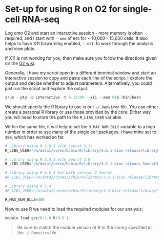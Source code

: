 # Set-up for using R on O2 for single-cell RNA-seq

Log onto O2 and start an interactive session - more memory is often required, and I start with `--mem` of `64G` for ~ 10,000 - 15,000 cells. It also helps to have X11 forwarding enabled, `--x11`, to work through the analysis and view plots.

If X11 is not working for you, then make sure you follow the directions given on the [O2 wiki](https://wiki.rc.hms.harvard.edu/display/O2/Using+X11+Applications+Remotely).

Generally, I have my script open in a different terminal window and start an interactive session to copy and paste each line of the script. I explore the output and decide whether to adjust parameters. Alternatively, you could just run the script and explore the output.

```r
srun --pty -p interactive -t 0-12:00 --x11 --mem 64G /bin/bash
```

We should specify the R library to use in our `~/.Renviron` file. You can either create a personal R library or use those provided by the core. Either way you will need to store the path to the `R_LIBS_USER` variable. 

Within the same file, it will help to set the `R_MAX_NUM_DLLS` variable to a high number in order to use many of the single cell packages. I have mine set to `200`, which has worked so far.

```r
# Library using R 3.6.1 with Seurat 3.1+
R_LIBS_USER="/n/data1/cores/bcbio/R/library/3.6.1-bioc-release/library"

# Library using R 3.5.1 with Seurat 3.0
R_LIBS_USER="/n/data1/cores/bcbio/R/library/3.5.1-bioc-release_Seurat3.0"

# Library using R 3.5.1 but with version 2 Seurat
#R_LIBS_USER="/n/data1/cores/bcbio/R/library/3.5.1-bioc-release/library"

# Library using R 3.4
#R_LIBS_USER="/n/data1/cores/bcbio/R/library/3.4-bioc-release/library"

R_MAX_NUM_DLLS=200
```

Now to use R we need to load the required modules for our analysis:

```r
module load gcc/6.2.0 R/3.5.1
```

> Be sure to match the module version of R to the library specified in the `~/.Renviron` file.
